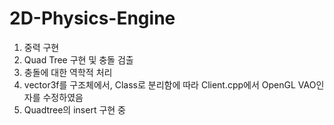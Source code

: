 # 2D-Physics-Engine

1. 중력 구현
2. Quad Tree 구현 및 충돌 검출
3. 충돌에 대한 역학적 처리
4. vector3f를 구조체에서, Class로 분리함에 따라 Client.cpp에서 OpenGL VAO인자를 수정하였음
5. Quadtree의 insert 구현 중
